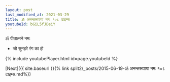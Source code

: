 ```yaml
---
layout: post
last_modified_at: 2021-03-29
title: ॐ अनन्तरूपाया नमः १०८ टाइम्स
youtubeId: bGiL5fJDeiY
---
```

 
 
 ॐ पीतात्मने नमः  
 
 -  जो सुनहरे रंग का हो 
 
  
 
  
 
 
 
 
 
 


{% include youtubePlayer.html id=page.youtubeId %}
 
[Next]({{ site.baseurl }}{% link  split2/_posts/2015-06-19-ॐ अनन्तरूपाया नमः १०८ टाइम्स.md%})
 
